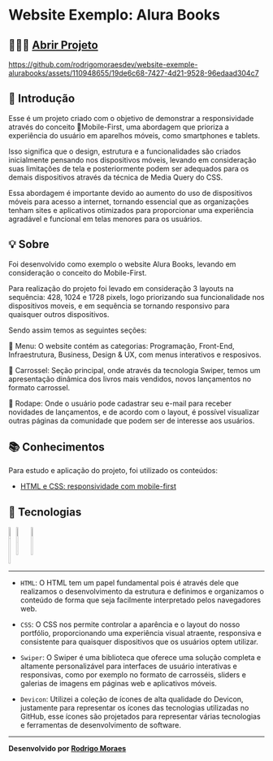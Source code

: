 <link rel="stylesheet" type='text/css' href="https://cdn.jsdelivr.net/gh/devicons/devicon@latest/devicon.min.css" />

# Website Exemplo: Alura Books

## 👨🏻‍💻 [Abrir Projeto](https://website-exemple-alurabooks.vercel.app)

https://github.com/rodrigomoraesdev/website-exemple-alurabooks/assets/110948655/19de6c68-7427-4d21-9528-96edaad304c7

## 📝 Introdução

Esse é um projeto criado com o objetivo de demonstrar a responsividade através do conceito 📱Mobile-First, uma abordagem que prioriza a experiência do usuário em aparelhos móveis, como smartphones e tablets.

Isso significa que o design, estrutura e a funcionalidades são criados inicialmente pensando nos dispositivos móveis, levando em consideração suas limitações de tela e posteriormente podem ser adequados para os demais dispositivos através da técnica de Media Query do CSS.

Essa abordagem é importante devido ao aumento do uso de dispositivos móveis para acesso a internet, tornando essencial que as organizações tenham sites e aplicativos otimizados para proporcionar uma experiência agradável e funcional em telas menores para os usuários.

## 💡 Sobre

Foi desenvolvido como exemplo o website Alura Books, levando em consideração o conceito do Mobile-First.

Para realização do projeto foi levado em consideração 3 layouts na sequência: 428, 1024 e 1728 pixels, logo priorizando sua funcionalidade nos dispositivos moveis, e em sequência se tornando responsivo para quaisquer outros dispositivos.

Sendo assim temos as seguintes seções:

🔎 Menu: O website contém as categorias: Programação, Front-End, Infraestrutura, Business, Design & UX, com menus interativos e resposivos.

🎠 Carrossel: Seção principal, onde através da tecnologia Swiper, temos um apresentação dinâmica dos livros mais vendidos, novos lançamentos no formato carrossel.

📌 Rodape: Onde o usuário pode cadastrar seu e-mail para receber novidades de lançamentos, e de acordo com o layout, é possível visualizar outras páginas da comunidade que podem ser de interesse aos usuários.

## 📚 Conhecimentos

Para estudo e aplicação do projeto, foi utilizado os conteúdos:

- [HTML e CSS: responsividade com mobile-first](https://cursos.alura.com.br/course/html-css-responsividade-mobile-first)

## 🤖 Tecnologias

<div style="display: flex">
  <img alt="HTML" width="3%" src="https://cdn.jsdelivr.net/gh/devicons/devicon@latest/icons/html5/html5-plain-wordmark.svg" />
  <img alt="CSS" width="3%" src="https://cdn.jsdelivr.net/gh/devicons/devicon@latest/icons/css3/css3-plain-wordmark.svg" />
  <i class="devicon-swiper-original colored" style="font-size: 2.5em; padding: 0.2em;"></i>
  <img alt="CSS" width="3%" src="https://cdn.jsdelivr.net/gh/devicons/devicon@latest/icons/devicon/devicon-plain-wordmark.svg" />
  
</div>

---

- `HTML`: O HTML tem um papel fundamental pois é através dele que realizamos o desenvolvimento da estrutura e definimos e organizamos o conteúdo de forma que seja facilmente interpretado pelos navegadores web.

- `CSS`: O CSS nos permite controlar a aparência e o layout do nosso portfólio, proporcionando uma experiência visual atraente, responsiva e consistente para quaisquer dispositivos que os usuários optem utilizar.

- `Swiper`: O Swiper é uma biblioteca que oferece uma solução completa e altamente personalizável para interfaces de usuário interativas e responsivas, como por exemplo no formato de carrosséis, sliders e galerias de imagens em páginas web e aplicativos móveis. 

- `Devicon`: Utilizei a coleção de ícones de alta qualidade do Devicon, justamente para representar os ícones das tecnologias utilizadas no GitHub, esse ícones são projetados para representar várias tecnologias e ferramentas de desenvolvimento de software.
---
**Desenvolvido por [Rodrigo Moraes](https://github.com/rodrigomoraesdev)**
